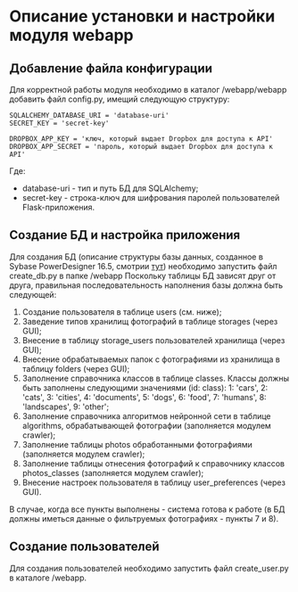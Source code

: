 # Описание установки и настройки модуля webapp
## Добавление файла конфигурации
Для корректной работы модуля необходимо в каталог /webapp/webapp добавить файл config.py, имещий следующую структуру:

    SQLALCHEMY_DATABASE_URI = 'database-uri'
    SECRET_KEY = 'secret-key'

    DROPBOX_APP_KEY = 'ключ, который выдает Dropbox для доступа к API'
    DROPBOX_APP_SECRET = 'пароль, который выдает Dropbox для доступа к API'

Где:
- database-uri - тип и путь БД для SQLAlchemy;
- secret-key - строка-ключ для шифрования паролей пользователей Flask-приложения.

## Создание БД и настройка приложения
Для создания БД (описание структуры базы данных, созданное в Sybase PowerDesigner 16.5, смотрии [тут](https://github.com/VarlamovGeorge/LP_PhotoAnalyzer/tree/master/docs/db_descr)) необходимо запустить файл create_db.py в папке /webapp
Поскольку таблицы БД зависят друг от друга, правильная последовательность наполнения базы должна быть следующей:
1. Создание пользователя в таблице users (см. ниже);
2. Заведение типов хранилищ фотографий в таблице storages (через GUI);
3. Внесение в таблицу storage_users пользователей хранилища (через GUI);
4. Внесение обрабатываемых папок с фотографиями из хранилища в таблицу folders (через GUI);
5. Заполнение справочника классов в таблице classes. Классы должны быть заполнены следующими значениями (id: class):
1: 'cars', 2: 'cats', 3: 'cities', 4: 'documents', 5: 'dogs', 6: 'food', 7: 'humans', 8: 'landscapes', 9: 'other';
6. Заполнение справочника алгоритмов нейронной сети в таблице algorithms, обрабатывающей фотографии (заполняется модулем crawler);
7. Заполнение таблицы photos обработанными фотографиями (заполняется модулем crawler);
8. Заполнение таблицы отнесения фотографий к справочнику классов photos_classes (заполняется модулем crawler);
9. Внесение настроек пользователя в таблицу user_preferences (через GUI).

В случае, когда все пункты выполнены - система готова к работе (в БД должны иметься данные о фильтруемых фотографиях - пункты 7 и 8).

## Создание пользователей
Для создания пользователей необходимо запустить файл create_user.py в каталоге /webapp.
